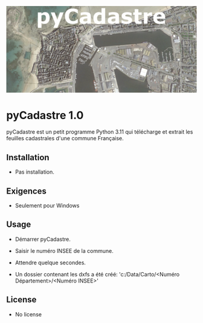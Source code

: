 ![](./img/illu.png)


# pyCadastre 1.0

pyCadastre est un petit programme Python 3.11 qui télécharge et 
extrait les feuilles cadastrales d'une commune Française.



## Installation

   - Pas installation.

## Exigences

   - Seulement pour Windows


## Usage

  - Démarrer pyCadastre.

  - Saisir le numéro INSEE de la commune.

  - Attendre quelque secondes.

  - Un dossier contenant les dxfs a été créé: 'c:/Data/Carto/<Numéro Département>/<Numéro INSEE>'


## License

  - No license
